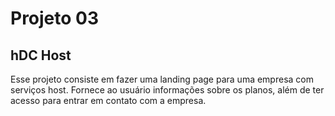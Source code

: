 # Projeto 03

## hDC Host

Esse projeto consiste em fazer uma landing page para uma empresa com serviços host. Fornece ao usuário informações sobre os planos, além de ter acesso para entrar em contato com a empresa.
